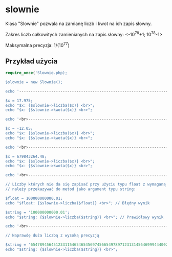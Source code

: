 slownie
=======

Klasa "Slownie" pozwala na zamianę liczb i kwot na ich zapis słowny.

Zakres liczb całkowitych zamienianych na zapis słowny: <-10<sup>78</sup>+1; 10<sup>78</sup>-1>

Maksymalna precyzja: 1/(10<sup>77</sup>)

Przykład użycia
---------------

```php
require_once('Slownie.php);

$slownie = new Slownie();

echo '----------------------------------------------------------------<br><br>';

$x = 17.975;
echo "$x: {$slownie->liczba($x)} <br>";
echo "$x: {$slownie->kwota($x)} <br>";

echo '<br>----------------------------------------------------------------<br><br>';

$x = -12.05;
echo "$x: {$slownie->liczba($x)} <br>";
echo "$x: {$slownie->kwota($x)} <br>";

echo '<br>----------------------------------------------------------------<br><br>';

$x = 679843264.48;
echo "$x: {$slownie->liczba($x)} <br>";
echo "$x: {$slownie->kwota($x)} <br>";

echo '<br>----------------------------------------------------------------<br><br>';

// Liczby których nie da się zapisać przy użyciu typu float z wymaganą dokładnością
// należy przekazywać do metod jako argument typu string:

$float = 100000000000.01;
echo "$float: {$slownie->liczba($float)} <br>"; // Błędny wynik

$string = '100000000000.01';
echo "$string: {$slownie->liczba($string)} <br>"; // Prawidłowy wynik

echo '<br>----------------------------------------------------------------<br><br>';

// Naprawdę duża liczbą z wysoką precyzją

$string = '65478945645123311546546545697456654978971231314564699944400212644.780651321326854021499842558899774651579122322211200031546464654';
echo "$string: {$slownie->liczba($string)} <br>";
```
